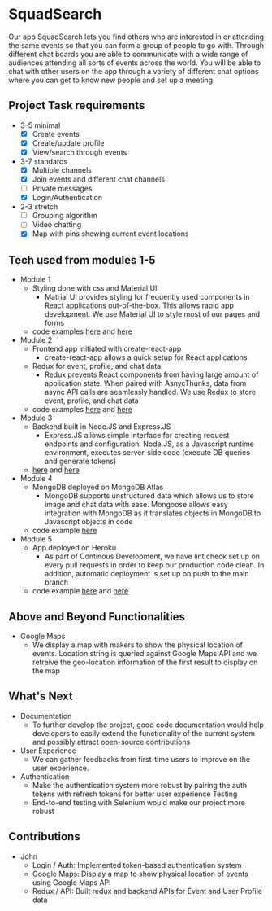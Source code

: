 # SquadSearch

Our app SquadSearch lets you find others who are interested in or attending the same events so that you can form a group of people to go with. Through different chat boards you are able to communicate with a wide range of audiences attending all sorts of events across the world. You will be able to chat with other users on the app through a variety of different chat options where you can get to know new people and set up a meeting.

## Project Task requirements
- 3-5 minimal
  - [x] Create events 
  - [x] Create/update profile
  - [x] View/search through events
- 3-7 standards
  - [x] Multiple channels
  - [x] Join events and different chat channels
  - [ ] Private messages
  - [x] Login/Authentication
- 2-3 stretch
  - [ ] Grouping algorithm
  - [ ] Video chatting
  - [x] Map with pins showing current event locations

## Tech used from modules 1-5
- Module 1
  - Styling done with css and Material UI
    - Matrial UI provides styling for frequently used components in React applications out-of-the-box. This allows rapid app development. We use Material UI to style most of our pages and forms
  - code examples [here](https://github.com/shinhs0506/SquadSearch/blob/main/frontend/src/components/eventCard/eventCard.css) and [here](https://github.com/shinhs0506/SquadSearch/blob/main/frontend/src/components/loginForm/SignInSide.jsx#L41)
- Module 2
  - Frontend app initiated with create-react-app
    - create-react-app allows a quick setup for React applications
  - Redux for event, profile, and chat data
    - Redux prevents React components from having large amount of application state. When paired with AsnycThunks, data from async API calls are seamlessly handled. We use Redux to store event, profile, and chat data
  - code examples [here](https://github.com/shinhs0506/SquadSearch/blob/main/frontend/src/redux/store.jsx) and [here](https://github.com/shinhs0506/SquadSearch/blob/main/frontend/src/redux/slices/authSlice.js)
- Module 3
  - Backend built in Node.JS and Express.JS
    - Express.JS allows simple interface for creating request endpoints and configuration. Node.JS, as a Javascript runtime environment, executes server-side code (execute DB queries and generate tokens)
  - [here](https://github.com/shinhs0506/SquadSearch/blob/main/backend/index.js) and [here](https://github.com/shinhs0506/SquadSearch/blob/main/backend/controllers/authController.js)
- Module 4
  - MongoDB deployed on MongoDB Atlas
    - MongoDB supports unstructured data which allows us to store image and chat data with ease. Mongoose allows easy integration with MongoDB as it translates objects in MongoDB to Javascript objects in code
  - code example [here](https://github.com/shinhs0506/SquadSearch/blob/main/backend/models/chat.js)
- Module 5
  - App deployed on Heroku
    - As part of Continous Development, we have lint check set up on every pull requests in order to keep our production code clean. In addition, automatic deployment is set up on push to the main branch
  - code example [here](https://github.com/shinhs0506/SquadSearch/blob/main/.github/workflows/deploy.yaml) and [here](https://github.com/shinhs0506/SquadSearch/blob/main/.github/workflows/deploy.yaml)

## Above and Beyond Functionalities
- Google Maps
  - We display a map with makers to show the physical location of events. Location string is queried against Google Maps API and we retreive the geo-location information of the first result to display on the map


## What's Next
- Documentation
  - To further develop the project, good code documentation would help developers to easily extend the functionality of the current system and possibly attract open-source contributions
- User Experience
  - We can gather feedbacks from first-time users to improve on the user experience.
- Authentication
  - Make the authentication system more robust by pairing the auth tokens with refresh tokens for better user experience
  Testing
  - End-to-end testing with Selenium would make our project more robust


## Contributions
- John
   - Login / Auth: Implemented token-based authentication system
   - Google Maps: Display a map to show physical location of events using Google Maps API
   - Redux / API: Built redux and backend APIs for Event and User Profile data 
